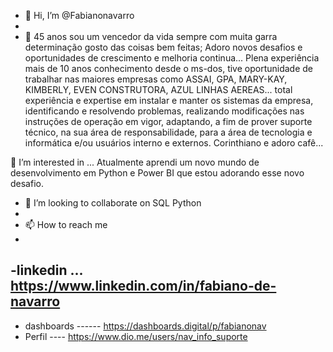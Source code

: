 - 👋 Hi, I’m @Fabianonavarro 
- 
- 
  🌱 45 anos sou um vencedor da vida sempre com muita garra determinação gosto das coisas bem feitas;
Adoro novos desafios e oportunidades de crescimento e melhoria continua...
Plena experiência mais de 10 anos conhecimento desde o ms-dos, tive oportunidade de trabalhar nas maiores empresas como ASSAI, GPA, MARY-KAY, KIMBERLY, EVEN CONSTRUTORA, AZUL LINHAS AEREAS... total experiência e expertise em instalar e manter os sistemas da empresa, identificando e resolvendo problemas, realizando modificações nas instruções de operação em vigor, adaptando, a fim de prover suporte técnico, na sua área de responsabilidade, para a área de tecnologia e informática e/ou usuários interno e externos.
Corinthiano e adoro cafê...

👀 I’m interested in ... Atualmente aprendi um novo mundo de desenvolvimento em Python e Power BI que estou adorando esse novo desafio.

- 💞️ I’m looking to collaborate on SQL Python
- 
- 📫 How to reach me
-
-linkedin ... https://www.linkedin.com/in/fabiano-de-navarro
-
- dashboards ------ https://dashboards.digital/p/fabianonav
- 
  Perfil ---- https://www.dio.me/users/nav_info_suporte

<!---
Fabianonavarro/Fabianonavarro is a ✨ special ✨ repository because its `README.md` (this file) appears on your GitHub profile.
You can click the Preview link to take a look at your changes.
--->
